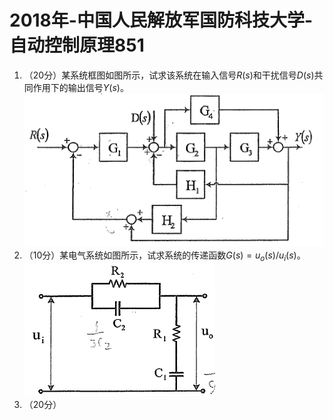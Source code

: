 # 2018年-中国人民解放军国防科技大学-自动控制原理851

1. （20分）某系统框图如图所示，试求该系统在输入信号$R(s)$和干扰信号$D(s)$共同作用下的输出信号$Y(s)$。
![851-2018-1](./img/NUDT851201801.png)
2. （10分）某电气系统如图所示，试求系统的传递函数$G(s)=u_o(s)/u_i(s)$。
![851-2018-2](./img/NUDT851201802.png)
3. （20分）
